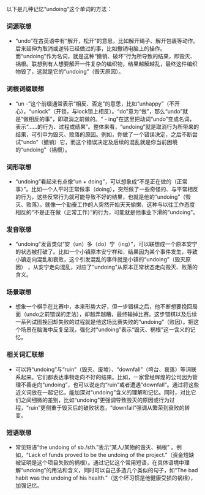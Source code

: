 以下是几种记忆“undoing”这个单词的方法：

### 词源联想
 - “undo”在古英语中有“解开，松开”的意思，比如解开绳子、解开包裹等动作。后来延伸为取消或逆转已经做过的事，比如撤销电脑上的操作。而“undoing”作为名词，就是这种“撤销、破坏”行为所导致的结果，即毁灭、祸根。联想到有人想要解开一件复杂的编织物，结果越解越乱，最终这件编织物毁了，这就是它的“undoing”（毁灭原因）。

### 词根词缀联想
 - “un -”这个前缀通常表示“相反、否定”的意思，比如“unhappy”（不开心），“unlock”（开锁，与lock锁上相反）。“do”意为“做”，那么“undo”就是“做相反的事”，即取消之前做的。“ - ing”在这里把动词“undo”变成名词，表示“……的行为、过程或结果”。整体来看，“undoing”就是取消行为所带来的结果，可引申为毁灭、败落的原因。例如，你做了一个错误决定，之后不断尝试“undo”（撤销）它，而这个错误决定及后续的混乱就是你当前困境的“undoing”（祸根）。

### 词形联想
 - “undoing”看起来有点像“un + doing”，可以想象成“不是正在做的（正常事）”。比如一个人平时正常做事（doing），突然做了一些奇怪的、与平常相反的行为，这些反常行为就可能导致不好的结果，也就是他的“undoing”（毁灭、败落）。就像一个勤奋工作的人突然开始天天偷懒，这种与以往工作态度相反的“不是正在做（正常工作）”的行为，可能就是他事业下滑的“undoing”。

### 发音联想
 - “undoing”发音类似“安（un）多（do）宁（ing）”，可以联想成一个原本安宁的状态被打破了。比如一个小镇原本安宁祥和，结果因为某个事件发生，导致小镇走向混乱和衰败，这个引发混乱的事件就是小镇的“undoing”（毁灭原因） ，从安宁走向混乱，对应了“undoing”从原本正常状态走向毁灭、败落的含义。

### 场景联想
 - 想象一个棋手在比赛中，本来形势大好，但一步错棋之后，他不断想要挽回局面（undo之前错误的走法），却越弄越糟，最终输掉比赛。这步错棋以及后续一系列试图挽回却失败的过程就是他这场比赛失败的“undoing”（败因）。把这个场景在脑海中反复呈现，强化对“undoing”表示“毁灭、祸根”这一含义的记忆。

### 相关词汇联想
 - 可以将“undoing”与“ruin”（毁灭、废墟）、“downfall”（垮台、衰落）等词联系起来。它们都表达事物走向不好的结果。比如，一家曾经辉煌的公司因为管理不善走向“undoing”，也可以说走向“ruin”或者遭遇“downfall”。通过将这些近义词放在一起记忆，能加深对“undoing”含义的理解和记忆。同时，对比它们之间细微的差别，比如“undoing”更强调导致毁灭的原因或行为过程，“ruin”更侧重于毁灭后的破败状态，“downfall”强调从繁荣到衰败的转变。

### 短语联想
 - 常见短语“the undoing of sb./sth.”表示“某人/某物的毁灭、祸根” 。例如，“Lack of funds proved to be the undoing of the project.”（资金短缺被证明是这个项目失败的祸根）。通过记忆这个常用短语，在具体语境中理解“undoing”的用法和含义，同时可以自己多造几个类似的句子，如“The bad habit was the undoing of his health.”（这个坏习惯是他健康受损的祸根），加强记忆。 